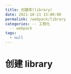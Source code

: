 ```yaml
---
title: 创建库(library)
date: 2021-10-21 15:00:00
permalink: /webpack/library
categories: -- 工程化
  -- webpack
tags:
  - null
---
```


# 创建 library
